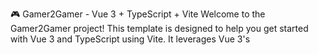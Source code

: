 🎮 Gamer2Gamer - Vue 3 + TypeScript + Vite
Welcome to the Gamer2Gamer project! This template is designed to help you get started with Vue 3 and TypeScript using Vite. It leverages Vue 3's <script setup> syntax for a streamlined development experience.

🚀 Project Setup
After cloning the repository, follow these steps to get the project up and running:

Install Dependencies

Open your terminal and navigate to the project directory:

```
cd path/to/g2g-test
```
Then, install the required dependencies:

```
npm install
```
Run the Development Server

Start the development server:

```
npm run dev
```
Once the server is running, you can view the application by clicking on the provided localhost link in the terminal, or by manually opening your browser and navigating to:

```
http://localhost:5173
```
(Note: The port number may vary; adjust accordingly based on the terminal output.)

🔧 Project Details
Node.js Version: v21.7.3

npm Version: 10.5.0

You can verify your installed versions by running:

```
node -v
npm -v
```

📚 Learn More
Vue 3 + TypeScript Guide
https://vuejs.org/guide/typescript/overview.html#project-setup

Vite Documentation
https://vite.dev/

Feel free to explore and contribute to the project. Happy coding!
